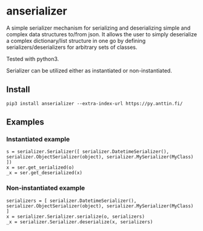 # anserializer

A simple serializer mechanism for serializing and deserializing simple and complex data structures to/from json. It allows the user to simply deserialize a complex dictionary/list structure in one go by defining serializers/deserializers for arbitrary sets of classes.

Tested with python3.

Serializer can be utilized either as instantiated or non-instantiated.

## Install

`pip3 install anserializer --extra-index-url https://py.anttin.fi/`


## Examples

### Instantiated example
```
s = serializer.Serializer([ serializer.DatetimeSerializer(), serializer.ObjectSerializer(object), serializer.MySerializer(MyClass) ])
x = ser.get_serialized(o)
_x = ser.get_deserialized(x)
```

### Non-instantiated example
```
serializers = [ serializer.DatetimeSerializer(), serializer.ObjectSerializer(object), serializer.MySerializer(MyClass) ]
x = serializer.Serializer.serialize(o, serializers)
_x = serializer.Serializer.deserialize(x, serializers)
```
